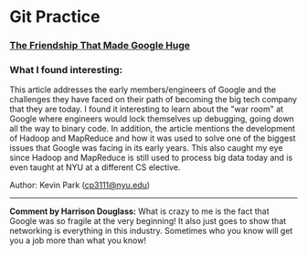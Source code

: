 # Git Practice

### [The Friendship That Made Google Huge](https://www.newyorker.com/magazine/2018/12/10/the-friendship-that-made-google-huge)
### What I found interesting:
This article addresses the early members/engineers of Google and the challenges they have faced on their path of becoming the big tech company that they are today. I found it interesting to learn about the "war room" at Google where engineers would lock themselves up debugging, going down all the way to binary code. In addition, the article mentions the development of Hadoop and MapReduce and how it was used to solve one of the biggest issues that Google was facing in its early years. This also caught my eye since Hadoop and MapReduce is still used to process big data today and is even taught at NYU at a different CS elective. 

Author: Kevin Park (cp3111@nyu.edu)

---

**Comment by Harrison Douglass:** What is crazy to me is the fact that Google was so fragile at the very beginning! It also just goes to show that networking is everything in this industry. Sometimes who you know will get you a job more than what you know!